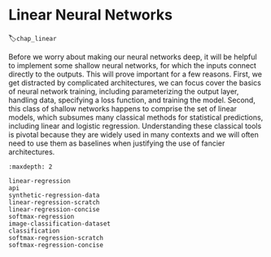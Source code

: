 # Linear Neural Networks
:label:`chap_linear`


Before we worry about making our neural networks deep,
it will be helpful to implement some shallow neural networks,
for which the inputs connect directly to the outputs.
This will prove important for a few reasons.
First, we get distracted by complicated architectures,
we can focus cover the basics of neural network training,
including parameterizing the output layer, handling data, 
specifying a loss function, and training the model.
Second, this class of shallow networks happens 
to comprise the set of linear models,
which subsumes many classical methods for statistical predictions,
including linear and logistic regression.
Understanding these classical tools is pivotal
because they are widely used in many contexts
and we will often need to use them as baselines
when justifying the use of fancier architectures.

```toc
:maxdepth: 2

linear-regression
api
synthetic-regression-data
linear-regression-scratch
linear-regression-concise
softmax-regression
image-classification-dataset
classification
softmax-regression-scratch
softmax-regression-concise
```

